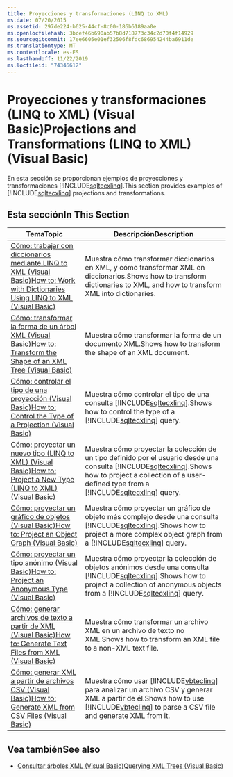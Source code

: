 ```yaml
---
title: Proyecciones y transformaciones (LINQ to XML)
ms.date: 07/20/2015
ms.assetid: 297de224-b625-44cf-8c00-186b6189aa0e
ms.openlocfilehash: 3bcef46b690ab57b8d718773c34c2d70f4f14929
ms.sourcegitcommit: 17ee6605e01ef32506f8fdc686954244ba6911de
ms.translationtype: MT
ms.contentlocale: es-ES
ms.lasthandoff: 11/22/2019
ms.locfileid: "74346612"
---
```

# <a name="projections-and-transformations-linq-to-xml-visual-basic"></a><span data-ttu-id="9e39e-102">Proyecciones y transformaciones (LINQ to XML) (Visual Basic)</span><span class="sxs-lookup"><span data-stu-id="9e39e-102">Projections and Transformations (LINQ to XML) (Visual Basic)</span></span>
<span data-ttu-id="9e39e-103">En esta sección se proporcionan ejemplos de proyecciones y transformaciones [!INCLUDE[sqltecxlinq](~/includes/sqltecxlinq-md.md)].</span><span class="sxs-lookup"><span data-stu-id="9e39e-103">This section provides examples of [!INCLUDE[sqltecxlinq](~/includes/sqltecxlinq-md.md)] projections and transformations.</span></span>  
  
## <a name="in-this-section"></a><span data-ttu-id="9e39e-104">Esta sección</span><span class="sxs-lookup"><span data-stu-id="9e39e-104">In This Section</span></span>  
  
|<span data-ttu-id="9e39e-105">Tema</span><span class="sxs-lookup"><span data-stu-id="9e39e-105">Topic</span></span>|<span data-ttu-id="9e39e-106">Descripción</span><span class="sxs-lookup"><span data-stu-id="9e39e-106">Description</span></span>|  
|-----------|-----------------|  
|[<span data-ttu-id="9e39e-107">Cómo: trabajar con diccionarios mediante LINQ to XML (Visual Basic)</span><span class="sxs-lookup"><span data-stu-id="9e39e-107">How to: Work with Dictionaries Using LINQ to XML (Visual Basic)</span></span>](../../../../visual-basic/programming-guide/concepts/linq/how-to-work-with-dictionaries-using-linq-to-xml.md)|<span data-ttu-id="9e39e-108">Muestra cómo transformar diccionarios en XML, y cómo transformar XML en diccionarios.</span><span class="sxs-lookup"><span data-stu-id="9e39e-108">Shows how to transform dictionaries to XML, and how to transform XML into dictionaries.</span></span>|  
|[<span data-ttu-id="9e39e-109">Cómo: transformar la forma de un árbol XML (Visual Basic)</span><span class="sxs-lookup"><span data-stu-id="9e39e-109">How to: Transform the Shape of an XML Tree (Visual Basic)</span></span>](../../../../visual-basic/programming-guide/concepts/linq/how-to-transform-the-shape-of-an-xml-tree.md)|<span data-ttu-id="9e39e-110">Muestra cómo transformar la forma de un documento XML.</span><span class="sxs-lookup"><span data-stu-id="9e39e-110">Shows how to transform the shape of an XML document.</span></span>|  
|[<span data-ttu-id="9e39e-111">Cómo: controlar el tipo de una proyección (Visual Basic)</span><span class="sxs-lookup"><span data-stu-id="9e39e-111">How to: Control the Type of a Projection (Visual Basic)</span></span>](../../../../visual-basic/programming-guide/concepts/linq/how-to-control-the-type-of-a-projection.md)|<span data-ttu-id="9e39e-112">Muestra cómo controlar el tipo de una consulta [!INCLUDE[sqltecxlinq](~/includes/sqltecxlinq-md.md)].</span><span class="sxs-lookup"><span data-stu-id="9e39e-112">Shows how to control the type of a [!INCLUDE[sqltecxlinq](~/includes/sqltecxlinq-md.md)] query.</span></span>|  
|[<span data-ttu-id="9e39e-113">Cómo: proyectar un nuevo tipo (LINQ to XML) (Visual Basic)</span><span class="sxs-lookup"><span data-stu-id="9e39e-113">How to: Project a New Type (LINQ to XML) (Visual Basic)</span></span>](../../../../visual-basic/programming-guide/concepts/linq/how-to-project-a-new-type-linq-to-xml.md)|<span data-ttu-id="9e39e-114">Muestra cómo proyectar la colección de un tipo definido por el usuario desde una consulta [!INCLUDE[sqltecxlinq](~/includes/sqltecxlinq-md.md)].</span><span class="sxs-lookup"><span data-stu-id="9e39e-114">Shows how to project a collection of a user-defined type from a [!INCLUDE[sqltecxlinq](~/includes/sqltecxlinq-md.md)] query.</span></span>|  
|[<span data-ttu-id="9e39e-115">Cómo: proyectar un gráfico de objetos (Visual Basic)</span><span class="sxs-lookup"><span data-stu-id="9e39e-115">How to: Project an Object Graph (Visual Basic)</span></span>](../../../../visual-basic/programming-guide/concepts/linq/how-to-project-an-object-graph.md)|<span data-ttu-id="9e39e-116">Muestra cómo proyectar un gráfico de objeto más complejo desde una consulta [!INCLUDE[sqltecxlinq](~/includes/sqltecxlinq-md.md)].</span><span class="sxs-lookup"><span data-stu-id="9e39e-116">Shows how to project a more complex object graph from a [!INCLUDE[sqltecxlinq](~/includes/sqltecxlinq-md.md)] query.</span></span>|  
|[<span data-ttu-id="9e39e-117">Cómo: proyectar un tipo anónimo (Visual Basic)</span><span class="sxs-lookup"><span data-stu-id="9e39e-117">How to: Project an Anonymous Type (Visual Basic)</span></span>](../../../../visual-basic/programming-guide/concepts/linq/how-to-project-an-anonymous-type.md)|<span data-ttu-id="9e39e-118">Muestra cómo proyectar la colección de objetos anónimos desde una consulta [!INCLUDE[sqltecxlinq](~/includes/sqltecxlinq-md.md)].</span><span class="sxs-lookup"><span data-stu-id="9e39e-118">Shows how to project a collection of anonymous objects from a [!INCLUDE[sqltecxlinq](~/includes/sqltecxlinq-md.md)] query.</span></span>|  
|[<span data-ttu-id="9e39e-119">Cómo: generar archivos de texto a partir de XML (Visual Basic)</span><span class="sxs-lookup"><span data-stu-id="9e39e-119">How to: Generate Text Files from XML (Visual Basic)</span></span>](../../../../visual-basic/programming-guide/concepts/linq/how-to-generate-text-files-from-xml.md)|<span data-ttu-id="9e39e-120">Muestra cómo transformar un archivo XML en un archivo de texto no XML.</span><span class="sxs-lookup"><span data-stu-id="9e39e-120">Shows how to transform an XML file to a non-XML text file.</span></span>|  
|[<span data-ttu-id="9e39e-121">Cómo: generar XML a partir de archivos CSV (Visual Basic)</span><span class="sxs-lookup"><span data-stu-id="9e39e-121">How to: Generate XML from CSV Files (Visual Basic)</span></span>](../../../../visual-basic/programming-guide/concepts/linq/how-to-generate-xml-from-csv-files.md)|<span data-ttu-id="9e39e-122">Muestra cómo usar [!INCLUDE[vbteclinq](~/includes/vbteclinq-md.md)] para analizar un archivo CSV y generar XML a partir de él.</span><span class="sxs-lookup"><span data-stu-id="9e39e-122">Shows how to use [!INCLUDE[vbteclinq](~/includes/vbteclinq-md.md)] to parse a CSV file and generate XML from it.</span></span>|  
  
## <a name="see-also"></a><span data-ttu-id="9e39e-123">Vea también</span><span class="sxs-lookup"><span data-stu-id="9e39e-123">See also</span></span>

- [<span data-ttu-id="9e39e-124">Consultar árboles XML (Visual Basic)</span><span class="sxs-lookup"><span data-stu-id="9e39e-124">Querying XML Trees (Visual Basic)</span></span>](../../../../visual-basic/programming-guide/concepts/linq/querying-xml-trees.md)
